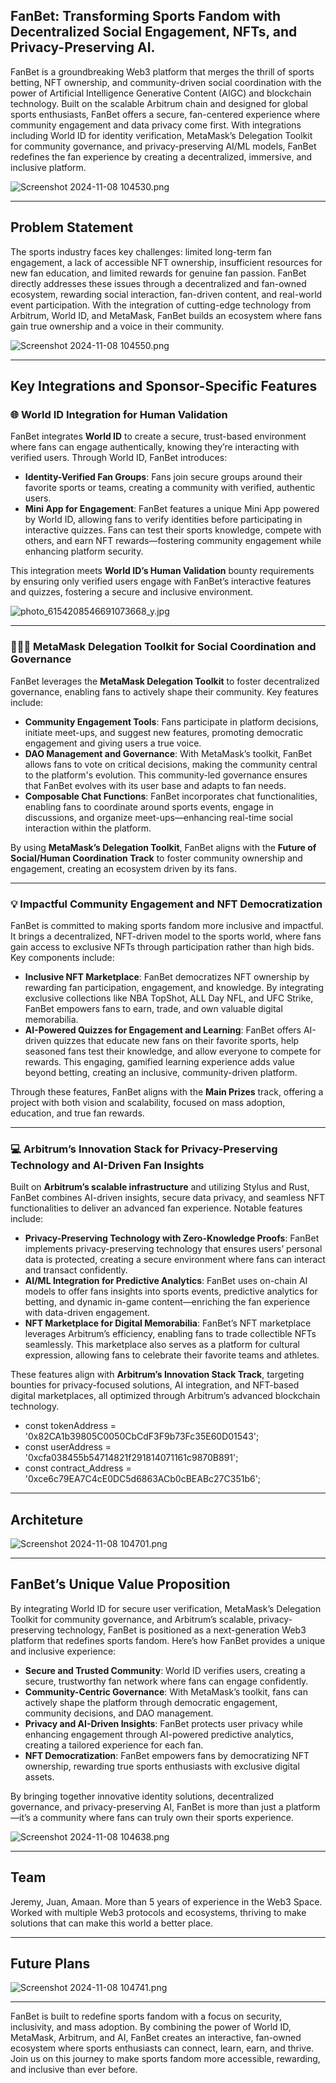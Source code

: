 ## FanBet: Transforming Sports Fandom with Decentralized Social Engagement, NFTs, and Privacy-Preserving AI.

FanBet is a groundbreaking Web3 platform that merges the thrill of sports betting, NFT ownership, and community-driven social coordination with the power of Artificial Intelligence Generative Content (AIGC) and blockchain technology. Built on the scalable Arbitrum chain and designed for global sports enthusiasts, FanBet offers a secure, fan-centered experience where community engagement and data privacy come first. With integrations including World ID for identity verification, MetaMask’s Delegation Toolkit for community governance, and privacy-preserving AI/ML models, FanBet redefines the fan experience by creating a decentralized, immersive, and inclusive platform.

![Screenshot 2024-11-08 104530.png](https://cdn.dorahacks.io/static/files/1930a6b288fc32b1d3391cc493fb3bbb.png)

---

## Problem Statement

The sports industry faces key challenges: limited long-term fan engagement, a lack of accessible NFT ownership, insufficient resources for new fan education, and limited rewards for genuine fan passion. FanBet directly addresses these issues through a decentralized and fan-owned ecosystem, rewarding social interaction, fan-driven content, and real-world event participation. With the integration of cutting-edge technology from Arbitrum, World ID, and MetaMask, FanBet builds an ecosystem where fans gain true ownership and a voice in their community.

![Screenshot 2024-11-08 104550.png](https://cdn.dorahacks.io/static/files/1930a6b79ccf0976816c5644ee0a58ee.png)

---

## Key Integrations and Sponsor-Specific Features

### 🌐 World ID Integration for Human Validation

FanBet integrates **World ID** to create a secure, trust-based environment where fans can engage authentically, knowing they’re interacting with verified users. Through World ID, FanBet introduces:

- **Identity-Verified Fan Groups**: Fans join secure groups around their favorite sports or teams, creating a community with verified, authentic users.
- **Mini App for Engagement**: FanBet features a unique Mini App powered by World ID, allowing fans to verify identities before participating in interactive quizzes. Fans can test their sports knowledge, compete with others, and earn NFT rewards—fostering community engagement while enhancing platform security.

This integration meets **World ID’s Human Validation** bounty requirements by ensuring only verified users engage with FanBet’s interactive features and quizzes, fostering a secure and inclusive environment.

![photo_6154208546691073668_y.jpg](https://cdn.dorahacks.io/static/files/1930a7c060688e3cd58ece0493ba2dc5.jpg)

---

### 🧑‍🤝‍🧑 MetaMask Delegation Toolkit for Social Coordination and Governance

FanBet leverages the **MetaMask Delegation Toolkit** to foster decentralized governance, enabling fans to actively shape their community. Key features include:

- **Community Engagement Tools**: Fans participate in platform decisions, initiate meet-ups, and suggest new features, promoting democratic engagement and giving users a true voice.
- **DAO Management and Governance**: With MetaMask’s toolkit, FanBet allows fans to vote on critical decisions, making the community central to the platform's evolution. This community-led governance ensures that FanBet evolves with its user base and adapts to fan needs.
- **Composable Chat Functions**: FanBet incorporates chat functionalities, enabling fans to coordinate around sports events, engage in discussions, and organize meet-ups—enhancing real-time social interaction within the platform.

By using **MetaMask’s Delegation Toolkit**, FanBet aligns with the **Future of Social/Human Coordination Track** to foster community ownership and engagement, creating an ecosystem driven by its fans.

---

### 💡 Impactful Community Engagement and NFT Democratization

FanBet is committed to making sports fandom more inclusive and impactful. It brings a decentralized, NFT-driven model to the sports world, where fans gain access to exclusive NFTs through participation rather than high bids. Key components include:

- **Inclusive NFT Marketplace**: FanBet democratizes NFT ownership by rewarding fan participation, engagement, and knowledge. By integrating exclusive collections like NBA TopShot, ALL Day NFL, and UFC Strike, FanBet empowers fans to earn, trade, and own valuable digital memorabilia.
- **AI-Powered Quizzes for Engagement and Learning**: FanBet offers AI-driven quizzes that educate new fans on their favorite sports, help seasoned fans test their knowledge, and allow everyone to compete for rewards. This engaging, gamified learning experience adds value beyond betting, creating an inclusive, community-driven platform.

Through these features, FanBet aligns with the **Main Prizes** track, offering a project with both vision and scalability, focused on mass adoption, education, and true fan rewards.

---

### 💻 Arbitrum’s Innovation Stack for Privacy-Preserving Technology and AI-Driven Fan Insights

Built on **Arbitrum’s scalable infrastructure** and utilizing Stylus and Rust, FanBet combines AI-driven insights, secure data privacy, and seamless NFT functionalities to deliver an advanced fan experience. Notable features include:

- **Privacy-Preserving Technology with Zero-Knowledge Proofs**: FanBet implements privacy-preserving technology that ensures users’ personal data is protected, creating a secure environment where fans can interact and transact confidently.
- **AI/ML Integration for Predictive Analytics**: FanBet uses on-chain AI models to offer fans insights into sports events, predictive analytics for betting, and dynamic in-game content—enriching the fan experience with data-driven engagement.
- **NFT Marketplace for Digital Memorabilia**: FanBet’s NFT marketplace leverages Arbitrum’s efficiency, enabling fans to trade collectible NFTs seamlessly. This marketplace also serves as a platform for cultural expression, allowing fans to celebrate their favorite teams and athletes.

These features align with **Arbitrum’s Innovation Stack Track**, targeting bounties for privacy-focused solutions, AI integration, and NFT-based digital marketplaces, all optimized through Arbitrum’s advanced blockchain technology.

- const tokenAddress = '0x82CA1b39805C0050CbCdF3F9b73Fc35E60D01543';
- const userAddress = '0xcfa038455b54714821f291814071161c9870B891';
- const contract_Address = '0xce6c79EA7C4cE0DC5d6863ACb0cBEABc27C351b6';

---

## Architeture

![Screenshot 2024-11-08 104701.png](https://cdn.dorahacks.io/static/files/1930a6f6750dd191c76d26f41509cf2c.png)

---

## FanBet’s Unique Value Proposition

By integrating World ID for secure user verification, MetaMask’s Delegation Toolkit for community governance, and Arbitrum’s scalable, privacy-preserving technology, FanBet is positioned as a next-generation Web3 platform that redefines sports fandom. Here’s how FanBet provides a unique and inclusive experience:

- **Secure and Trusted Community**: World ID verifies users, creating a secure, trustworthy fan network where fans can engage confidently.
- **Community-Centric Governance**: With MetaMask’s toolkit, fans can actively shape the platform through democratic engagement, community decisions, and DAO management.
- **Privacy and AI-Driven Insights**: FanBet protects user privacy while enhancing engagement through AI-powered predictive analytics, creating a tailored experience for each fan.
- **NFT Democratization**: FanBet empowers fans by democratizing NFT ownership, rewarding true sports enthusiasts with exclusive digital assets.

By bringing together innovative identity solutions, decentralized governance, and privacy-preserving AI, FanBet is more than just a platform—it’s a community where fans can truly own their sports experience.

![Screenshot 2024-11-08 104638.png](https://cdn.dorahacks.io/static/files/1930a6d57a3ead209e966304a7ea59a9.png)

---

## Team

Jeremy, Juan, Amaan. More than 5 years of experience in the Web3 Space. Worked with multiple Web3 protocols and ecosystems, thriving to make solutions that can make this world a better place.

---

## Future Plans

![Screenshot 2024-11-08 104741.png](https://cdn.dorahacks.io/static/files/1930a6da3cb9c0f45a45d1a46f787204.png)

---

FanBet is built to redefine sports fandom with a focus on security, inclusivity, and mass adoption. By combining the power of World ID, MetaMask, Arbitrum, and AI, FanBet creates an interactive, fan-owned ecosystem where sports enthusiasts can connect, learn, earn, and thrive. Join us on this journey to make sports fandom more accessible, rewarding, and inclusive than ever before.
